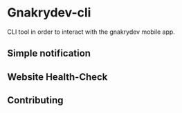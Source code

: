 # Gnakrydev-cli

CLI tool in order to interact with the gnakrydev mobile app.

## Simple notification

## Website Health-Check

## Contributing

